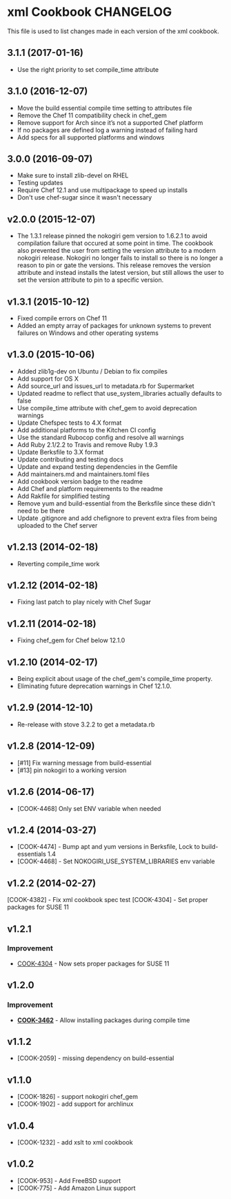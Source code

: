 # xml Cookbook CHANGELOG
This file is used to list changes made in each version of the xml cookbook.

## 3.1.1 (2017-01-16)

- Use the right priority to set compile_time attribute

## 3.1.0 (2016-12-07)

- Move the build essential compile time setting to attributes file
- Remove the Chef 11 compatibility check in chef_gem
- Remove support for Arch since it’s not a supported Chef platform
- If no packages are defined log a warning instead of failing hard
- Add specs for all supported platforms and windows

## 3.0.0 (2016-09-07)

- Make sure to install zlib-devel on RHEL
- Testing updates
- Require Chef 12.1 and use multipackage to speed up installs
- Don't use chef-sugar since it wasn't necessary

## v2.0.0 (2015-12-07)

- The 1.3.1 release pinned the nokogiri gem version to 1.6.2.1 to avoid compilation failure that occured at some point in time. The cookbook also prevented the user from setting the version attribute to a modern nokogiri release. Nokogiri no longer fails to install so there is no longer a reason to pin or gate the versions. This release removes the version attribute and instead installs the latest version, but still allows the user to set the version attribute to pin to a specific version. 

## v1.3.1 (2015-10-12)

- Fixed compile errors on Chef 11
- Added an empty array of packages for unknown systems to prevent failures on Windows and other operating systems

## v1.3.0 (2015-10-06)

- Added zlib1g-dev on Ubuntu / Debian to fix compiles
- Add support for OS X
- Add source_url and issues_url to metadata.rb for Supermarket
- Updated readme to reflect that use_system_libraries actually defaults to false
- Use compile_time attribute with chef_gem to avoid deprecation warnings
- Update Chefspec tests to 4.X format
- Add additional platforms to the Kitchen CI config
- Use the standard Rubocop config and resolve all warnings
- Add Ruby 2.1/2.2 to Travis and remove Ruby 1.9.3
- Update Berksfile to 3.X format
- Update contributing and testing docs
- Update and expand testing dependencies in the Gemfile
- Add maintainers.md and maintainers.toml files
- Add cookbook version badge to the readme
- Add Chef and platform requirements to the readme
- Add Rakfile for simplified testing
- Remove yum and build-essential from the Berksfile since these didn't need to be there
- Update .gitignore and add chefignore to prevent extra files from being uploaded to the Chef server

## v1.2.13 (2014-02-18)
- Reverting compile_time work

## v1.2.12 (2014-02-18)
- Fixing last patch to play nicely with Chef Sugar

## v1.2.11 (2014-02-18)
- Fixing chef_gem for Chef below 12.1.0

## v1.2.10 (2014-02-17)
- Being explicit about usage of the chef_gem's compile_time property.
- Eliminating future deprecation warnings in Chef 12.1.0.

## v1.2.9 (2014-12-10)
- Re-release with stove 3.2.2 to get a metadata.rb

## v1.2.8 (2014-12-09)
- [#11] Fix warning message from build-essential
- [#13] pin nokogiri to a working version

## v1.2.6 (2014-06-17)
- [COOK-4468] Only set ENV variable when needed

## v1.2.4 (2014-03-27)
- [COOK-4474] - Bump apt and yum versions in Berksfile, Lock to build-essentials 1.4
- [COOK-4468] - Set NOKOGIRI_USE_SYSTEM_LIBRARIES env variable

## v1.2.2 (2014-02-27)
[COOK-4382] - Fix xml cookbook spec test [COOK-4304] - Set proper packages for SUSE 11

## v1.2.1
### Improvement
- [COOK-4304](https://tickets.chef.io/browse/COOK-4304) - Now sets proper packages for SUSE 11

## v1.2.0
### Improvement
- **[COOK-3462](https://tickets.chef.io/browse/COOK-3462)** - Allow installing packages during compile time

## v1.1.2
- [COOK-2059] - missing dependency on build-essential

## v1.1.0
- [COOK-1826] - support nokogiri chef_gem
- [COOK-1902] - add support for archlinux

## v1.0.4
- [COOK-1232] - add xslt to xml cookbook

## v1.0.2
- [COOK-953] - Add FreeBSD support
- [COOK-775] - Add Amazon Linux support

